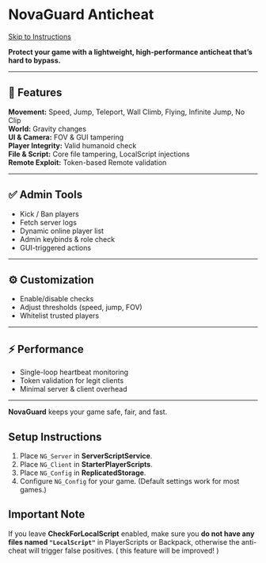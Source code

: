 # NovaGuard Anticheat

[Skip to Instructions](https://github.com/Death68093/NovaGuard-Roblox-Anticheat?tab=readme-ov-file#setup-instructions)

**Protect your game with a lightweight, high-performance anticheat that’s hard to bypass.**

---

## 🚀 Features

**Movement:** Speed, Jump, Teleport, Wall Climb, Flying, Infinite Jump, No Clip  
**World:** Gravity changes  
**UI & Camera:** FOV & GUI tampering  
**Player Integrity:** Valid humanoid check  
**File & Script:** Core file tampering, LocalScript injections  
**Remote Exploit:** Token-based Remote validation  

---

## ✅ Admin Tools
- Kick / Ban players  
- Fetch server logs  
- Dynamic online player list  
- Admin keybinds & role check  
- GUI-triggered actions  

---

## ⚙️ Customization
- Enable/disable checks  
- Adjust thresholds (speed, jump, FOV)  
- Whitelist trusted players  

---

## ⚡ Performance
- Single-loop heartbeat monitoring  
- Token validation for legit clients  
- Minimal server & client overhead  

---

**NovaGuard** keeps your game safe, fair, and fast.

## Setup Instructions
1. Place `NG_Server` in **ServerScriptService**.  
2. Place `NG_Client` in **StarterPlayerScripts**.  
3. Place `NG_Config` in **ReplicatedStorage**.  
4. Configure `NG_Config` for your game. (Default settings work for most games.)

## Important Note
If you leave **CheckForLocalScript** enabled, make sure you **do not have any files named `"LocalScript"`** in PlayerScripts or Backpack, otherwise the anti-cheat will trigger false positives. ( this feature will be improved! )
